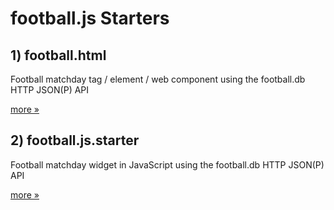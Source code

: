 # football.js Starters



## 1) football.html

Football matchday tag / element / web component using the football.db HTTP JSON(P) API

[more »](football.html)



## 2) football.js.starter

Football matchday widget in JavaScript using the football.db HTTP JSON(P) API


[more »](football.js.starter)


